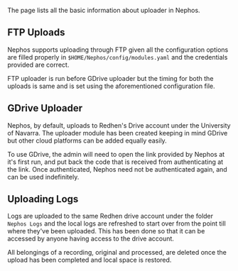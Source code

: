 The page lists all the basic information about uploader in Nephos.

## FTP Uploads
Nephos supports uploading through FTP given all the configuration options are filled properly in `$HOME/Nephos/config/modules.yaml` and the credentials provided are correct.

FTP uploader is run before GDrive uploader but the timing for both the uploads is same and is set using the aforementioned configuration file.

## GDrive Uploader
Nephos, by default, uploads to Redhen's Drive account under the University of Navarra. The uploader module has been created keeping in mind GDrive but other cloud platforms can be added equally easily. 

To use GDrive, the admin will need to open the link provided by Nephos at it's first run, and put back the code that is received from authenticating at the link. Once authenticated, Nephos need not be authenticated again, and can be used indefinitely.

## Uploading Logs
Logs are uploaded to the same Redhen drive account under the folder `Nephos Logs` and the local logs are refreshed to start over from the point till where they've been uploaded. This has been done so that it can be accessed by anyone having access to the drive account.

All belongings of a recording, original and processed, are deleted once the upload has been completed and local space is restored.
